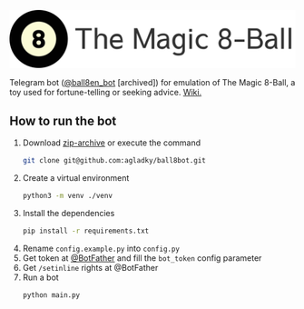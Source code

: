 ![The Magic Ball-8 Logo](content/ball8_logotext_en.png?raw=true)

Telegram bot ([@ball8en_bot](https://t.me/ball8en_bot) [archived]) for emulation of The Magic 8-Ball, a toy used for fortune-telling or seeking advice. [Wiki.](https://en.wikipedia.org/wiki/Magic_8-Ball)

## How to run the bot
1. Download [zip-archive]() or execute the command
    ```sh
    git clone git@github.com:agladky/ball8bot.git
    ```
2. Create a virtual environment
    ```sh
    python3 -m venv ./venv
    ```
3. Install the dependencies
    ```sh
    pip install -r requirements.txt
    ```
4. Rename `config.example.py` into `config.py`
5. Get token at [@BotFather](https://t.me/BotFather) and fill the `bot_token` config parameter
6. Get `/setinline` rights at @BotFather
7. Run a bot
    ```sh
    python main.py
    ```
